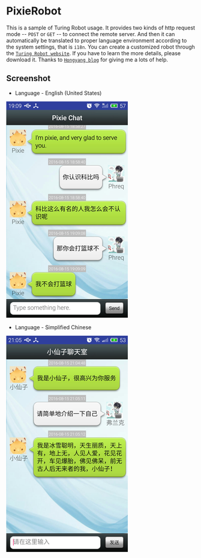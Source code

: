 PixieRobot
==========

This is a sample of Turing Robot usage. It provides two kinds of http request mode -- `POST` or `GET` -- to connect the remote server. And then it can automatically be translated to proper language environment according to the system settings, that is `i18n`. You can create a customized robot through the [`Turing Robot website`][1]. If you have to learn the more details, please download it. 
Thanks to [`Hongyang blog`][2] for giving me a lots of help.

## Screenshot
* Language - English (United States)

![Screenshot in English](./screenshot-en.png)

* Language - Simplified Chinese

![Screenshot in Chinese](./screenshot-cn.png)

[1]: http://www.tuling123.com/
[2]: http://blog.csdn.net/lmj623565791/article/details/38498353





